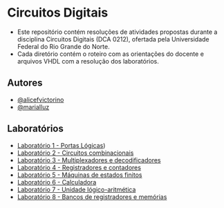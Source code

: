 # Circuitos Digitais
- Este repositório contém resoluções de atividades propostas durante a disciplina Circuitos Digitais (DCA 0212), ofertada pela Universidade Federal do Rio Grande do Norte. 
- Cada diretório contém o roteiro com as orientações do docente e arquivos VHDL com a resolução dos laboratórios.

## Autores

- [@alicefvictorino](https://github.com/alicefvictorino)
- [@marialluz](https://github.com/marialluz)


## Laboratórios

- [Laboratório 1 - Portas Lógicas](https://github.com/alicefvictorino/circuitos-digitais/tree/main/Portas%20L%C3%B3gicas))
- [Laboratório 2 - Circuitos combinacionais](https://github.com/alicefvictorino/circuitos-digitais/tree/main/Circuitos%20Combinacionais)
- [Laboratório 3 - Multiplexadores e decodificadores](https://github.com/alicefvictorino/circuitos-digitais/tree/main/Multiplexadores%20e%20Decodificadores)
- [Laboratório 4 - Registradores e contadores](https://github.com/alicefvictorino/circuitos-digitais/tree/main/Registradores%20e%20Contadores)
- [Laboratório 5 - Máquinas de estados finitos](https://github.com/alicefvictorino)
- [Laboratório 6 - Calculadora](https://github.com/alicefvictorino)
- [Laboratório 7 - Unidade lógico-aritmética](https://github.com/alicefvictorino)
- [Laboratório 8 - Bancos de registradores e memórias](https://github.com/alicefvictorino)

